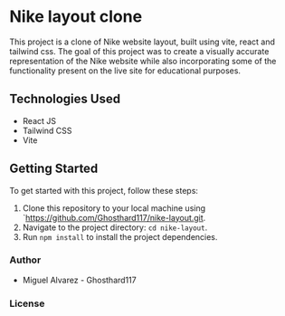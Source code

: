 # Nike layout clone

This project is a clone of Nike website layout, built using vite, react and tailwind css. The goal of this project was to create a visually accurate representation of the Nike website while also incorporating some of the functionality present on the live site for educational purposes.

## Technologies Used

- React JS
- Tailwind CSS
- Vite

## Getting Started

To get started with this project, follow these steps:

1. Clone this repository to your local machine using `<https://github.com/Ghosthard117/nike-layout.git>.
2. Navigate to the project directory: `cd nike-layout`.
3. Run `npm install` to install the project dependencies.

### Author

- Miguel Alvarez - Ghosthard117

### License
